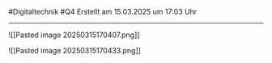 #Digitaltechnik #Q4 Erstellt am 15.03.2025 um 17:03 Uhr

---

![[Pasted image 20250315170407.png]]

![[Pasted image 20250315170433.png]]